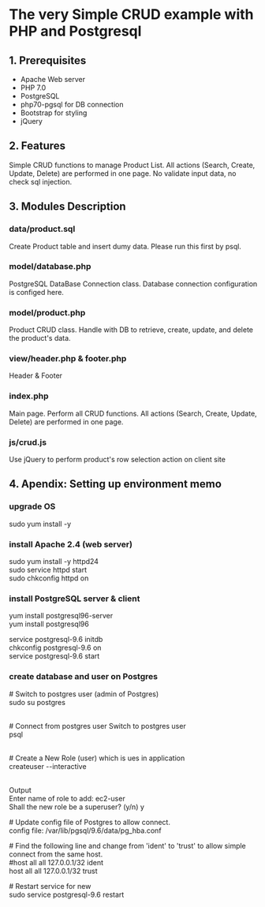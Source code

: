 # The very Simple CRUD example with PHP and Postgresql

## 1. Prerequisites
* Apache Web server
* PHP 7.0
* PostgreSQL
* php70-pgsql for DB connection
* Bootstrap for styling
* jQuery

## 2. Features
Simple CRUD functions to manage Product List.
All actions (Search, Create, Update, Delete) are performed in one page.
No validate input data, no check sql injection.

## 3. Modules Description
### data/product.sql
Create Product table and insert dumy data.
Please run this first by psql.

### model/database.php
PostgreSQL DataBase Connection class.
Database connection configuration is configed here.

### model/product.php
Product CRUD class.
Handle with DB to retrieve, create, update, and delete the product's data.

### view/header.php & footer.php
Header & Footer

### index.php
Main page.
Perform all CRUD functions. All actions (Search, Create, Update, Delete) are performed in one page.

### js/crud.js
Use jQuery to perform product's row selection action on client site

## 4. Apendix: Setting up environment memo
### upgrade OS
sudo yum install -y

### install Apache 2.4 (web server)
sudo yum install -y httpd24 <br>
sudo service httpd start <br>
sudo chkconfig httpd on <br>

### install PostgreSQL server & client
yum install postgresql96-server <br>
yum install postgresql96 <br> 


service postgresql-9.6 initdb <br>
chkconfig postgresql-9.6 on <br>
service postgresql-9.6 start <br>

### create database and user on Postgres
\# Switch to postgres user (admin of Postgres) <br>
sudo su postgres <br> <br>

\# Connect from postgres user Switch to postgres user <br>
psql <br> <br>

\# Create a New Role (user) which is ues in application <br>
createuser --interactive <br> <br>

Output <br>
Enter name of role to add: ec2-user <br>
Shall the new role be a superuser? (y/n) y <br>

\# Update config file of Postgres to allow connect. <br>
config file: /var/lib/pgsql/9.6/data/pg_hba.conf <br>

\# Find the following line and change from 'ident' to 'trust' to allow simple connect from the same host. <br>
#host    all             all             127.0.0.1/32            ident <br>
host    all             all             127.0.0.1/32            trust <br>

\# Restart service for new <br>
sudo service postgresql-9.6 restart <br>